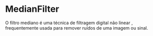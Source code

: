# MedianFilter
O filtro mediano é uma técnica de filtragem digital não linear , frequentemente usada para remover ruídos de uma imagem ou sinal.
